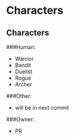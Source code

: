 # Characters
## Characters

###Human:
-  Warrior
-  Bandit
-  Duelist
-  Rogue
-  Archer

###Other:
-  will be in next commit

###Owner:
-  PR
